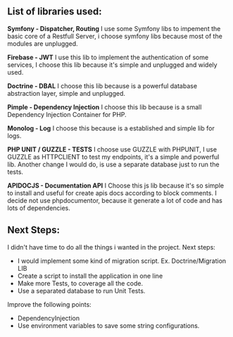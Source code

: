 
List of libraries used:
-------------------------

**Symfony - Dispatcher, Routing**
I use some Symfony libs to impement the basic core of a Restfull Server, i choose symfony libs because most of the modules are unplugged.

**Firebase - JWT** 
 I use this lib to implement the authentication of some services, I choose this lib because it's simple and unplugged and widely used.

**Doctrine - DBAL**
I choose this lib because is a powerful database abstraction layer, simple and unplugged.

**Pimple - Dependency Injection** 
 I choose this lib because is a small Dependency Injection Container for PHP.

**Monolog - Log**
I choose this because is a established and simple lib for logs.

**PHP UNIT / GUZZLE - TESTS**
I choose use GUZZLE with PHPUNIT, I use GUZZLE  as HTTPCLIENT to test my endpoints, it's a simple and powerful lib.
Another change I would do, is use a separate database just to run the tests.

**APIDOCJS - Documentation API**
I Choose this js lib because it's so simple to install and useful for create apis docs according to block comments.
I decide not use phpdocumentor, because it generate a lot of code and has lots of dependencies.

**Next Steps:**
----------------
I didn't have time to do all the things i wanted in the project. Next steps:

- I would implement some kind of migration script. Ex. Doctrine/Migration LIB
- Create a script to install the application in one line
- Make more Tests, to coverage all the code.
- Use a separated database to run Unit Tests.

Improve the following points:
- DependencyInjection
- Use environment variables to save some string configurations.
